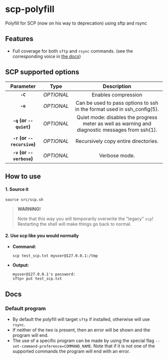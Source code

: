 # scp-polyfill
Polyfill for SCP (now on his way to deprecation) using sftp and rsync

## Features
- Full coverage for both `sftp` and `rsync` commands. (see the corresponding voice in [the docs](#default-program))

## SCP supported options

<!-- https://www.tablesgenerator.com/markdown_tables -->
|          Parameter          	|    Type    	|                                           Description                                           	|
|:---------------------------:	|:----------:	|:-----------------------------------------------------------------------------------------------:	|
| **`-C`**                    	| _OPTIONAL_ 	| Enables compression                                                                             	|
| **`-o`**                    	| _OPTIONAL_ 	| Can be used to pass options to ssh in the format used in ssh_config(5).                         	|
| **`-q` (or `--quiet`)**     	| _OPTIONAL_ 	| Quiet mode: disables the progress meter as well as warning and diagnostic messages from ssh(1). 	|
| **`-r` (or `--recursive`)** 	| _OPTIONAL_ 	| Recursively copy entire directories.                                                            	|
| **`-v` (or `--verbose`)**   	| _OPTIONAL_ 	| Verbose mode.                                                                                   	|

## How to use
#### 1. Source it
```console
source src/scp.sh
```
> **WARNING!**
> 
> Note that this way you will temporarily overwrite the "legacy" `scp`!  
> Restarting the shell will make things go back to normal.


#### 2. Use scp like you would normally
- **Command:**
  ```console
  scp test_scp.txt myuser@127.0.0.1:/tmp
  ```
- **Output:**
  ```
  myuser@127.0.0.1's password:
  sftp> put test_scp.txt
  ```

## Docs

### Default program
- By default the polyfill will target `sftp` if installed, otherwise will use `rsync`.
- If neither of the two is present, then an error will be shown and the program will end.
- The use of a specific program can be made by using the special flag `--set-command-preference=COMMAND_NAME`. Note that if it is not one of the supported commands the program will end with an error.
